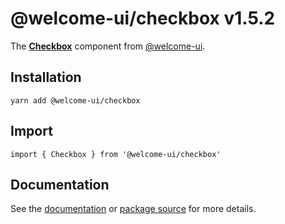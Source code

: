 # @welcome-ui/checkbox v1.5.2
  
The **[Checkbox](http://welcome-ui.com/components/checkbox)** component from [@welcome-ui](http://welcome-ui.com).

## Installation

    yarn add @welcome-ui/checkbox

## Import

    import { Checkbox } from '@welcome-ui/checkbox'

## Documentation

See the [documentation](http://welcome-ui.com/components/checkbox) or [package source](https://github.com/WTTJ/welcome-ui/tree/v1.5.2/packages/Checkbox) for more details.
